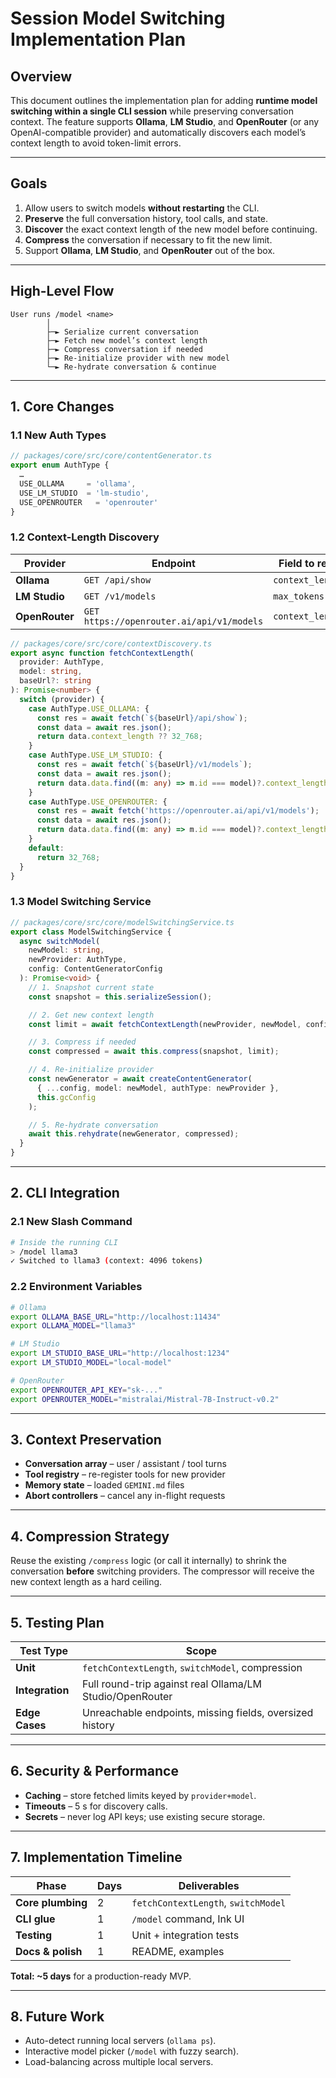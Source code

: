 # Session Model Switching Implementation Plan

## Overview

This document outlines the implementation plan for adding **runtime model switching within a single CLI session** while preserving conversation context. The feature supports **Ollama**, **LM Studio**, and **OpenRouter** (or any OpenAI-compatible provider) and automatically discovers each model’s context length to avoid token-limit errors.

---

## Goals

1. Allow users to switch models **without restarting** the CLI.
2. **Preserve** the full conversation history, tool calls, and state.
3. **Discover** the exact context length of the new model before continuing.
4. **Compress** the conversation if necessary to fit the new limit.
5. Support **Ollama**, **LM Studio**, and **OpenRouter** out of the box.

---

## High-Level Flow

```
User runs /model <name>
        │
        ├─► Serialize current conversation
        ├─► Fetch new model’s context length
        ├─► Compress conversation if needed
        ├─► Re-initialize provider with new model
        └─► Re-hydrate conversation & continue
```

---

## 1. Core Changes

### 1.1 New Auth Types

```ts
// packages/core/src/core/contentGenerator.ts
export enum AuthType {
  …
  USE_OLLAMA     = 'ollama',
  USE_LM_STUDIO  = 'lm-studio',
  USE_OPENROUTER   = 'openrouter'
}
```

### 1.2 Context-Length Discovery

| Provider   | Endpoint                        | Field to read     |
|------------|----------------------------------|-------------------|
| **Ollama** | `GET /api/show`                  | `context_length`  |
| **LM Studio** | `GET /v1/models`               | `max_tokens`      |
| **OpenRouter** | `GET https://openrouter.ai/api/v1/models` | `context_length` |

```ts
// packages/core/src/core/contextDiscovery.ts
export async function fetchContextLength(
  provider: AuthType,
  model: string,
  baseUrl?: string
): Promise<number> {
  switch (provider) {
    case AuthType.USE_OLLAMA: {
      const res = await fetch(`${baseUrl}/api/show`);
      const data = await res.json();
      return data.context_length ?? 32_768;
    }
    case AuthType.USE_LM_STUDIO: {
      const res = await fetch(`${baseUrl}/v1/models`);
      const data = await res.json();
      return data.data.find((m: any) => m.id === model)?.context_length ?? 32_768;
    }
    case AuthType.USE_OPENROUTER: {
      const res = await fetch('https://openrouter.ai/api/v1/models');
      const data = await res.json();
      return data.data.find((m: any) => m.id === model)?.context_length ?? 32_768;
    }
    default:
      return 32_768;
  }
}
```

### 1.3 Model Switching Service

```ts
// packages/core/src/core/modelSwitchingService.ts
export class ModelSwitchingService {
  async switchModel(
    newModel: string,
    newProvider: AuthType,
    config: ContentGeneratorConfig
  ): Promise<void> {
    // 1. Snapshot current state
    const snapshot = this.serializeSession();

    // 2. Get new context length
    const limit = await fetchContextLength(newProvider, newModel, config.baseUrl);

    // 3. Compress if needed
    const compressed = await this.compress(snapshot, limit);

    // 4. Re-initialize provider
    const newGenerator = await createContentGenerator(
      { ...config, model: newModel, authType: newProvider },
      this.gcConfig
    );

    // 5. Re-hydrate conversation
    await this.rehydrate(newGenerator, compressed);
  }
}
```

---

## 2. CLI Integration

### 2.1 New Slash Command

```bash
# Inside the running CLI
> /model llama3
✓ Switched to llama3 (context: 4096 tokens)
```

### 2.2 Environment Variables

```bash
# Ollama
export OLLAMA_BASE_URL="http://localhost:11434"
export OLLAMA_MODEL="llama3"

# LM Studio
export LM_STUDIO_BASE_URL="http://localhost:1234"
export LM_STUDIO_MODEL="local-model"

# OpenRouter
export OPENROUTER_API_KEY="sk-..."
export OPENROUTER_MODEL="mistralai/Mistral-7B-Instruct-v0.2"
```

---

## 3. Context Preservation

- **Conversation array** – user / assistant / tool turns
- **Tool registry** – re-register tools for new provider
- **Memory state** – loaded `GEMINI.md` files
- **Abort controllers** – cancel any in-flight requests

---

## 4. Compression Strategy

Reuse the existing `/compress` logic (or call it internally) to shrink the conversation **before** switching providers. The compressor will receive the new context length as a hard ceiling.

---

## 5. Testing Plan

| Test Type | Scope |
|-----------|-------|
| **Unit** | `fetchContextLength`, `switchModel`, compression |
| **Integration** | Full round-trip against real Ollama/LM Studio/OpenRouter |
| **Edge Cases** | Unreachable endpoints, missing fields, oversized history |

---

## 6. Security & Performance

- **Caching** – store fetched limits keyed by `provider+model`.
- **Timeouts** – 5 s for discovery calls.
- **Secrets** – never log API keys; use existing secure storage.

---

## 7. Implementation Timeline

| Phase | Days | Deliverables |
|-------|------|--------------|
| **Core plumbing** | 2 | `fetchContextLength`, `switchModel` |
| **CLI glue** | 1 | `/model` command, Ink UI |
| **Testing** | 1 | Unit + integration tests |
| **Docs & polish** | 1 | README, examples |

**Total: ~5 days** for a production-ready MVP.

---

## 8. Future Work

- Auto-detect running local servers (`ollama ps`).
- Interactive model picker (`/model` with fuzzy search).
- Load-balancing across multiple local servers.